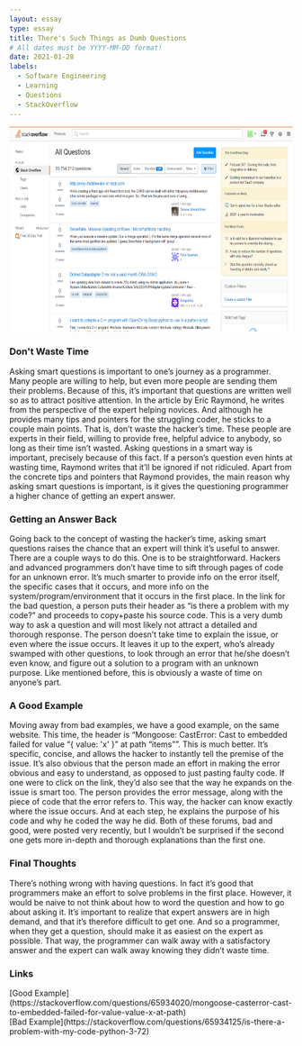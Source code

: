 ```yaml
---
layout: essay
type: essay
title: There's Such Things as Dumb Questions
# All dates must be YYYY-MM-DD format!
date: 2021-01-28
labels:
  - Software Engineering
  - Learning
  - Questions
  - StackOverflow
---
```

<img src="../images/stack.png" width=641 height=364>
<h3>Don't Waste Time</h3>
Asking smart questions is important to one’s journey as a programmer. Many people are willing to help, but even more people are sending them their problems. Because of this, it’s important that questions are written well so as to attract positive attention. In the article by Eric Raymond, he writes from the perspective of the expert helping novices. And although he provides many tips and pointers for the struggling coder, he sticks to a couple main points. That is, don’t waste the hacker’s time. These people are experts in their field, willing to provide free, helpful advice to anybody, so long as their time isn’t wasted. Asking questions in a smart way is important, precisely because of this fact. If a person’s question even hints at wasting time, Raymond writes that it’ll be ignored if not ridiculed. Apart from the concrete tips and pointers that Raymond provides, the main reason why asking smart questions is important, is it gives the questioning programmer a higher chance of getting an expert answer.

<h3>Getting an Answer Back</h3>
Going back to the concept of wasting the hacker’s time, asking smart questions raises the chance that an expert will think it’s useful to answer. There are a couple ways to do this. One is to be straightforward. Hackers and advanced programmers don’t have time to sift through pages of code for an unknown error. It’s much smarter to provide info on the error itself, the specific cases that it occurs, and more info on the system/program/environment that it occurs in the first place. In the link for the bad question, a person puts their header as “is there a problem with my code?” and proceeds to copy+paste his source code. This is a very dumb way to ask a question and will most likely not attract a detailed and thorough response. The person doesn’t take time to explain the issue, or even where the issue occurs. It leaves it up to the expert, who’s already swamped with other questions, to look through an error that he/she doesn’t even know, and figure out a solution to a program with an unknown purpose. Like mentioned before, this is obviously a waste of time on anyone’s part. 


<h3>A Good Example</h3>
Moving away from bad examples, we have a good example, on the same website. This time, the header is “Mongoose: CastError: Cast to embedded failed for value “{ value: 'x' }” at path “items””. This is much better. It’s specific, concise, and allows the hacker to instantly tell the premise of the issue. It’s also obvious that the person made an effort in making the error obvious and easy to understand, as opposed to just pasting faulty code. If one were to click on the link, they’d also see that the way he expands on the issue is smart too. The person provides the error message, along with the piece of code that the error refers to. This way, the hacker can know exactly where the issue occurs. And at each step, he explains the purpose of his code and why he coded the way he did. Both of these forums, bad and good, were posted very recently, but I wouldn’t be surprised if the second one gets more in-depth and thorough explanations than the first one.


<h3>Final Thoughts</h3>
There’s nothing wrong with having questions. In fact it’s good that programmers make an effort to solve problems in the first place. However, it would be naive to not think about how to word the question and how to go about asking it. It’s important to realize that expert answers are in high demand, and that it’s therefore difficult to get one. And so a programmer, when they get a question, should make it as easiest on the expert as possible. That way, the programmer can walk away with a satisfactory answer and the expert can walk away knowing they didn’t waste time.

<h3>Links</h3>
[Good Example](https://stackoverflow.com/questions/65934020/mongoose-casterror-cast-to-embedded-failed-for-value-value-x-at-path)<br>
[Bad Example](https://stackoverflow.com/questions/65934125/is-there-a-problem-with-my-code-python-3-72)<br><br><br>
